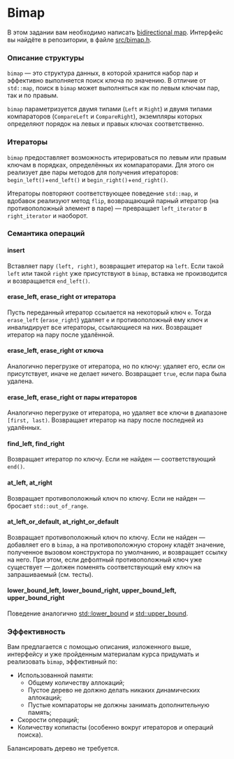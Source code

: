 # Bimap

В этом задании вам необходимо написать [bidirectional map](https://en.wikipedia.org/wiki/Bidirectional_map).
Интерфейс вы найдёте в репозитории, в файле [src/bimap.h](src/bimap.h).

### Описание структуры

`bimap` &mdash; это структура данных, в которой хранится набор пар и эффективно выполняется поиск ключа по значению.
В отличие от `std::map`, поиск в `bimap` может выполняться как по левым ключам пар, так и по правым.

`bimap` параметризуется двумя типами (`Left` и `Right`) и двумя типами компараторов (`CompareLeft` и `CompareRight`), экземпляры которых определяют порядок на левых и правых ключах соответственно.

### Итераторы

`bimap` предоставляет возможность итерироваться по левым или правым ключам в порядках, определённых их компараторами.
Для этого он реализует две пары методов для получения итераторов: `begin_left()`+`end_left()` и `begin_right()`+`end_right()`.

Итераторы повторяют соответствующее поведение `std::map`, и вдобавок реализуют метод `flip`, возвращающий парный итератор (на противоположный элемент в паре) &mdash; превращает `left_iterator` в `right_iterator` и наоборот.

### Семантика операций

#### insert

Вставляет пару `(left, right)`, возвращает итератор на `left`.
Если такой `left` или такой `right` уже присутствуют в `bimap`, вставка не производится и возвращается `end_left()`.

#### erase_left, erase_right от итератора

Пусть переданный итератор ссылается на некоторый ключ `e`.
Тогда `erase_left` (`erase_right`) удаляет `e` и противоположный ему ключ и инвалидирует все итераторы, ссылающиеся на них.
Возвращает итератор на пару после удалённой.

#### erase_left, erase_right от ключа

Аналогично перегрузке от итератора, но по ключу: удаляет его, если он присутствует, иначе не делает ничего.
Возвращает `true`, если пара была удалена.

#### erase_left, erase_right от пары итераторов

Аналогично перегрузке от итератора, но удаляет все ключи в диапазоне `[first, last)`.
Возвращает итератор на пару после последней из удалённых.

#### find_left, find_right

Возвращает итератор по ключу.
Если не найден &mdash; соответствующий `end()`.

#### at_left, at_right

Возвращает противоположный ключ по ключу.
Если не найден &mdash; бросает `std::out_of_range`.

#### at_left_or_default, at_right_or_default

Возвращает противоположный ключ по ключу.
Если не найден &mdash; добавляет его в `bimap`, а на противоположную сторону кладёт значение, полученное вызовом конструктора по умолчанию, и возвращает ссылку на него.
При этом, если дефолтный противоположный ключ уже существует &mdash; должен поменять соответствующий ему ключ на запрашиваемый (см. тесты).

#### lower_bound_left, lower_bound_right, upper_bound_left, upper_bound_right

Поведение аналогично [std::lower_bound](https://en.cppreference.com/w/cpp/algorithm/lower_bound) и [std::upper_bound](https://en.cppreference.com/w/cpp/algorithm/upper_bound).

### Эффективность

Вам предлагается с помощью описания, изложенного выше, интерфейсу и уже пройденным материалам курса придумать и реализовать `bimap`, эффективный по:

* Использованной памяти:
    * Общему количеству аллокаций;
    * Пустое дерево не должно делать никаких динамических аллокаций;
    * Пустые компараторы не должны занимать дополнительную память;
* Скорости операций;
* Количеству копипасты (особенно вокруг итераторов и операций поиска).

Балансировать дерево не требуется.
